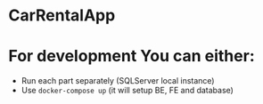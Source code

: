 # CarRentalApp

# For development You can either:
* Run each part separately (SQLServer local instance)
* Use ```docker-compose up``` (it will setup BE, FE and database)